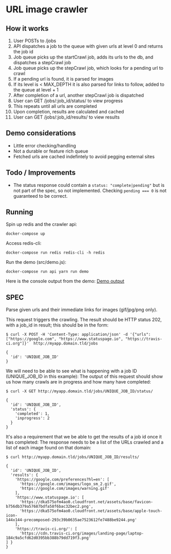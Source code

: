# URL image crawler

## How it works

1.  User POSTs to /jobs
1.  API dispatches a job to the queue with given urls at level 0 and returns the job id
1.  Job queue picks up the startCrawl job, adds its urls to the db, and dispatches a stepCrawl job
1.  Job queue picks up the stepCrawl job, which looks for a pending url to crawl
1.  If a pending url is found, it is parsed for images
1.  If its level is < MAX_DEPTH it is also parsed for links to follow, added to the queue at level + 1
1.  After completion of a url, another stepCrawl job is dispatched
1.  User can GET /jobs/:job_id/status/ to view progress
1.  This repeats until all urls are completed
1.  Upon completion, results are calculated and cached
1.  User can GET /jobs/:job_id/results/ to view results

## Demo considerations

* Little error checking/handling
* Not a durable or feature rich queue
* Fetched urls are cached indefintely to avoid pegging external sites

## Todo / Improvements

* The status response could contain a `status: "complete|pending"`
  but is not part of the spec, so not implemented. Checking `pending === 0` is
  not guaranteed to be correct.

## Running

Spin up redis and the crawler api:

```
docker-compose up
```

Access redis-cli:

```
docker-compose run redis redis-cli -h redis
```

Run the demo (src/demo.js):

```
docker-compose run api yarn run demo
```

Here is the console output from the demo: [Demo output](DEMO_OUTPUT.txt)

## SPEC

Parse given urls and their immediate links for images (gif/jpg/png only).

This request triggers the crawling. The result should be HTTP status 202, with a job_id in result; this should be in the form:

```
$ curl -X POST -H 'Content-Type: application/json' -d '{"urls": ["https://google.com", "https://www.statuspage.io", "https://travis-ci.org"]}'  http://myapp.domain.tld/jobs

{
  'id': 'UNIQUE_JOB_ID'
}
```

We will need to be able to see what is happening with a job ID (UNIQUE_JOB_ID in this example):
The output of this request should show us how many crawls are in progress and how many have completed:

```
$ curl -X GET http://myapp.domain.tld/jobs/UNIQUE_JOB_ID/status/

{
  'id': 'UNIQUE_JOB_ID',
  'status': {
    'completed': 1,
    'inprogress': 2
  }
}
```

It's also a requirement that we be able to get the results of a job id once it has completed:
The response needs to be a list of the URLs crawled and a list of each image found on that domain:

```
$ curl http://myapp.domain.tld/jobs/UNIQUE_JOB_ID/results/

{
  'id': 'UNIQUE_JOB_ID',
  'results': {
    'https://google.com/preferences?hl=en': [
      'https://google.com/images/logo_sm_2.gif',
      'https://google.com/images/warning.gif'
    ],
    'https://www.statuspage.io': [
      'https://dka575ofm4ao0.cloudfront.net/assets/base/favicon-
b756db379a57687bdfa58f6bac32bec2.png',
      'https://dka575ofm4ao0.cloudfront.net/assets/base/apple-touch-icon-
144x144-precomposed-293c39b0635ae7523612fe7488be9244.png'
    ],
    'https://travis-ci.org/': [
      'https://cdn.travis-ci.org/images/landing-page/laptop-
184c9a5cfd62d0395bb388b79dd719f3.png'
] }
}
```
